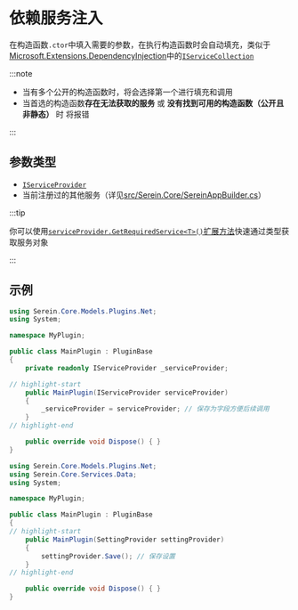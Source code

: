 # 依赖服务注入

在构造函数`.ctor`中填入需要的参数，在执行构造函数时会自动填充，类似于[Microsoft.Extensions.DependencyInjection](https://learn.microsoft.com/zh-cn/dotnet/api/microsoft.extensions.dependencyinjection?view=net-8.0)中的[`IServiceCollection`](https://learn.microsoft.com/zh-cn/dotnet/api/microsoft.extensions.dependencyinjection.iservicecollection?view=net-8.0)

:::note

- 当有多个公开的构造函数时，将会选择第一个进行填充和调用
- 当首选的构造函数**存在无法获取的服务** 或 **没有找到可用的构造函数（公开且非静态）** 时 将报错

:::

## 参数类型

- [`IServiceProvider`](https://learn.microsoft.com/zh-cn/dotnet/api/system.iserviceprovider?view=net-8.0)
- 当前注册过的其他服务（详见[src/Serein.Core/SereinAppBuilder.cs](https://github.com/SereinDev/Serein/blob/main/src/Serein.Core/SereinAppBuilder.cs)）

:::tip

你可以使用[`serviceProvider.GetRequiredService<T>()`扩展方法](https://learn.microsoft.com/zh-cn/dotnet/api/microsoft.extensions.dependencyinjection.serviceproviderserviceextensions.getrequiredservice?view=net-8.0)快速通过类型获取服务对象

:::

## 示例

```cs
using Serein.Core.Models.Plugins.Net;
using System;

namespace MyPlugin;

public class MainPlugin : PluginBase
{
    private readonly IServiceProvider _serviceProvider;

// highlight-start
    public MainPlugin(IServiceProvider serviceProvider)
    {
        _serviceProvider = serviceProvider; // 保存为字段方便后续调用
    }
// highlight-end

    public override void Dispose() { }
}
```

```cs
using Serein.Core.Models.Plugins.Net;
using Serein.Core.Services.Data;
using System;

namespace MyPlugin;

public class MainPlugin : PluginBase
{
// highlight-start
    public MainPlugin(SettingProvider settingProvider)
    {
        settingProvider.Save(); // 保存设置
    }
// highlight-end

    public override void Dispose() { }
}
```
